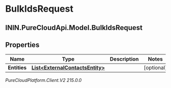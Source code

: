 # BulkIdsRequest

## ININ.PureCloudApi.Model.BulkIdsRequest

## Properties

|Name | Type | Description | Notes|
|------------ | ------------- | ------------- | -------------|
| **Entities** | [**List&lt;ExternalContactsEntity&gt;**](ExternalContactsEntity) |  | [optional] |



_PureCloudPlatform.Client.V2 215.0.0_
